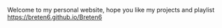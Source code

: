 Welcome to my personal website, hope you like my projects and playlist
https://breten6.github.io/Breten6
